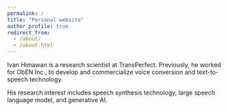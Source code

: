 ```yaml
---
permalink: /
title: "Personal website"
author_profile: true
redirect_from: 
  - /about/
  - /about.html
---
```


Ivan Himawan is a research scientist at TransPerfect. Previously, he worked for ObEN Inc., to develop and commercialize voice conversion and text-to-speech technology.

His research interest includes speech synthesis technology, large speech language model, and generative AI.
